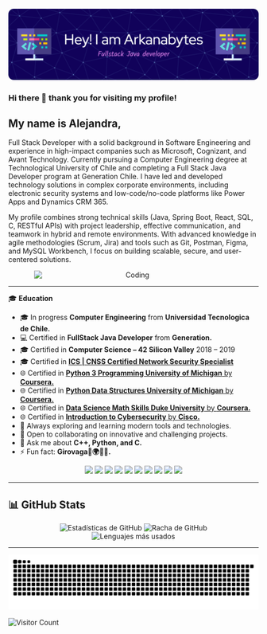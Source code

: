 <p align="center">
  <img src="https://raw.githubusercontent.com/Arkanabytes/Arkanabytes/main/.github/workflows/github-header-image.png" alt="Header" width="800">
</p>

### Hi there 👋 thank you for visiting my profile!

My name is Alejandra,
----
Full Stack Developer with a solid background in Software Engineering and experience in high-impact companies such as Microsoft, Cognizant, and Avant Technology. Currently pursuing a Computer Engineering degree at Technological University of Chile and completing a Full Stack Java Developer program at Generation Chile. I have led and developed technology solutions in complex corporate environments, including electronic security systems and low-code/no-code platforms like Power Apps and Dynamics CRM 365.

My profile combines strong technical skills (Java, Spring Boot, React, SQL, C, RESTful APIs) with project leadership, effective communication, and teamwork in hybrid and remote environments. With advanced knowledge in agile methodologies (Scrum, Jira) and tools such as Git, Postman, Figma, and MySQL Workbench, I focus on building scalable, secure, and user-centered solutions.

<p align='center'>
<img 
  src="https://mir-s3-cdn-cf.behance.net/project_modules/max_1200/1599d7107019725.5f9d3c7bae636.gif" 
  alt="Coding" 
  width="400" 
  style="display: block; margin: 0 auto;">
</p>

----

🎓 **Education**

- 🎓 In progress **Computer Engineering** from **Universidad Tecnologica de Chile.**
- 💻 Certified in **FullStack Java Developer** from **Generation.**
- 🎓 Certified in **Computer Science – 42 Silicon Valley** 2018 – 2019
- 🎓 Certified in [**ICS | CNSS Certified Network Security Specialist**](https://www.linkedin.com/in/consuelo-alejandra-pinto-toro/details/certifications/)
- 🌐 Certified in [**Python 3 Programming University of Michigan** by **Coursera.**](https://coursera.org/share/452246beae7c24e5edbc59d1c538a066)
- 🌐 Certified in [**Python Data Structures University of Michigan** by **Coursera.**](https://www.coursera.org/account/accomplishments/verify/KKATW3L3WKRN)
- 🌐 Certified in [**Data Science Math Skills Duke University** by **Coursera.**](https://coursera.org/share/4c8aab9d45c040156b6b9911233c4f50)
- 🌐 Certified in [**Introduction to Cybersecurity** by **Cisco.**](https://www.credly.com/earner/earned/badge/efc11050-4c0f-4409-9b03-a621a87ec78d)
- 🌱 Always exploring and learning modern tools and technologies.
- 👯 Open to collaborating on innovative and challenging projects.
- 💬 Ask me about **C++, Python, and C.**
- ⚡ Fun fact: **Girovaga🍃🌍🍃🍀.**

<p align="center">
  <img src="https://img.shields.io/badge/Java-ED8B00?style=for-the-badge&logo=openjdk&logoColor=white"/>
  <img src="https://img.shields.io/badge/Spring_Boot-6DB33F?style=for-the-badge&logo=spring-boot&logoColor=white"/>
  <img src="https://img.shields.io/badge/React-61DAFB?style=for-the-badge&logo=react&logoColor=black"/>
  <img src="https://img.shields.io/badge/HTML5-E34F26?style=for-the-badge&logo=html5&logoColor=white"/>
  <img src="https://img.shields.io/badge/CSS3-1572B6?style=for-the-badge&logo=css3&logoColor=white"/>
  <img src="https://img.shields.io/badge/JavaScript-F7DF1E?style=for-the-badge&logo=javascript&logoColor=black"/>
  <img src="https://img.shields.io/badge/MySQL-00758F?style=for-the-badge&logo=mysql&logoColor=white"/>
  <img src="https://img.shields.io/badge/Git-F05032?style=for-the-badge&logo=git&logoColor=white"/>
  <img src="https://img.shields.io/badge/Postman-FF6C37?style=for-the-badge&logo=postman&logoColor=white"/>
  <img src="https://img.shields.io/badge/Figma-1E1E1E?style=for-the-badge&logo=figma&logoColor=white"/>
</p>

---

<h2>📊 GitHub Stats</h2>

<div align="center">
  <img src="https://github-readme-stats.vercel.app/api?username=Arkanabytes&show_icons=true&theme=radical" alt="Estadísticas de GitHub" />
  <img src="https://github-readme-streak-stats.herokuapp.com/?user=Arkanabytes&theme=radical" alt="Racha de GitHub" />
</div>

<div align="center">
  <img src="https://github-readme-stats.vercel.app/api/top-langs/?username=Arkanabytes&layout=compact&theme=radical" alt="Lenguajes más usados" />
</div>

---

![Snake animation](https://github.com/arkanabytes/arkanabytes/blob/output/github-contribution-grid-snake.svg)

![Visitor Count](https://profile-counter.glitch.me/{Arkanabytes}/count.svg)
